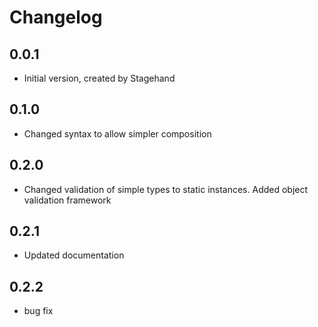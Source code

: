 # Changelog

## 0.0.1

- Initial version, created by Stagehand

## 0.1.0

- Changed syntax to allow simpler composition

## 0.2.0

- Changed validation of simple types to static instances. Added object validation framework

## 0.2.1

- Updated documentation

## 0.2.2

- bug fix